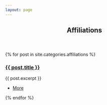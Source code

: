 ```yaml
---
layout: page
---
```


<section>
	<header class="major">
		<h2><a id="affiliations">Affiliations</a></h2>
	</header>
	<div class="posts">
	{% for post in site.categories.affiliations %}
		<article>
			<a href="{{ site.baseurl }}{{ post.url }}" class="image"><img src="{{ post.image }}" alt="" /></a>
			<h3><a href="{{ site.baseurl }}{{ post.url }}">{{ post.title }}</a></h3>
			<p>{{ post.excerpt }}</p>
			<ul class="actions">
				<li><a href="{{ post.url }}" class="button">More</a></li>
			</ul>
		</article>
	{% endfor %}
	</div>
</section>
